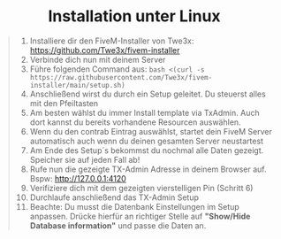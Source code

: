 # <center> Installation unter Linux
>1. Installiere dir den FiveM-Installer von Twe3x: https://github.com/Twe3x/fivem-installer
>2. Verbinde dich nun mit deinem Server
>3. Führe folgenden Command aus: ``` bash <(curl -s https://raw.githubusercontent.com/Twe3x/fivem-installer/main/setup.sh) ``` 
>4. Anschließend wirst du durch ein Setup geleitet. Du steuerst alles mit den Pfeiltasten
>5. Am besten wählst du immer Install template via TxAdmin. Auch dort kannst du bereits vorhandene Resourcen auswählen.
>6. Wenn du den contrab Eintrag auswählst, startet dein FiveM Server automatisch auch wenn du deinen gesamten Server neustartest
>7. Am Ende des Setup´s bekommst du nochmal alle Daten gezeigt. Speicher sie auf jeden Fall ab!
>8. Rufe nun die gezeigte TX-Admin Adresse in deinem Browser auf. Bspw: http://127.0.0.1:4120
>9. Verifiziere dich mit dem gezeigten vierstelligen Pin (Schritt 6)
>10. Durchlaufe anschließend das TX-Admin Setup
>11. Beachte: Du musst die Datenbank Einstellungen im Setup anpassen. Drücke hierfür an richtiger Stelle auf <b>"Show/Hide Database information"</b> und passe die Daten an.
